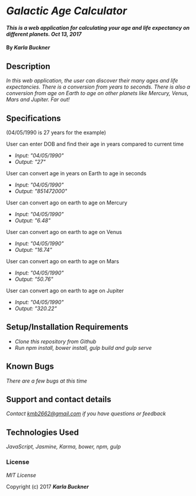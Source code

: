 # _Galactic Age Calculator_

#### _This is a web application for calculating your age and life expectancy on different planets. Oct 13, 2017_

#### By _**Karla Buckner**_

## Description

_In this web application, the user can discover their many ages and life expectancies. There is a conversion from years to seconds. There is also a conversion from age on Earth to age on other planets like Mercury, Venus, Mars and Jupiter. Far out!_

## Specifications
(04/05/1990 is 27 years for the example)

User can enter DOB and find their age in years compared to current time
* _Input: "04/05/1990"_
* _Output: "27"_


User can convert age in years on Earth to age in seconds
* _Input: "04/05/1990"_
* _Output: "851472000"_

User can convert ago on earth to age on Mercury
* _Input: "04/05/1990"_
* _Output: "6.48"_

User can convert ago on earth to age on Venus
* _Input: "04/05/1990"_
* _Output: "16.74"_

User can convert ago on earth to age on Mars
* _Input: "04/05/1990"_
* _Output: "50.76"_

User can convert ago on earth to age on Jupiter
* _Input: "04/05/1990"_
* _Output: "320.22"_

## Setup/Installation Requirements

* _Clone this repository from Github_
* _Run npm install, bower install, gulp build and gulp serve_

## Known Bugs

_There are a few bugs at this time_

## Support and contact details

_Contact kmb2662@gmail.com if you have questions or feedback_

## Technologies Used

_JavaScript, Jasmine, Karma, bower, npm, gulp_

### License

*MIT License*

Copyright (c) 2017 **_Karla Buckner_**
